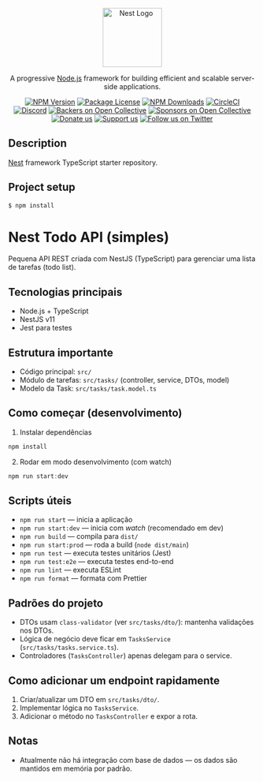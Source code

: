 <p align="center">
  <a href="http://nestjs.com/" target="blank"><img src="https://nestjs.com/img/logo-small.svg" width="120" alt="Nest Logo" /></a>
</p>

[circleci-image]: https://img.shields.io/circleci/build/github/nestjs/nest/master?token=abc123def456
[circleci-url]: https://circleci.com/gh/nestjs/nest

  <p align="center">A progressive <a href="http://nodejs.org" target="_blank">Node.js</a> framework for building efficient and scalable server-side applications.</p>
    <p align="center">
<a href="https://www.npmjs.com/~nestjscore" target="_blank"><img src="https://img.shields.io/npm/v/@nestjs/core.svg" alt="NPM Version" /></a>
<a href="https://www.npmjs.com/~nestjscore" target="_blank"><img src="https://img.shields.io/npm/l/@nestjs/core.svg" alt="Package License" /></a>
<a href="https://www.npmjs.com/~nestjscore" target="_blank"><img src="https://img.shields.io/npm/dm/@nestjs/common.svg" alt="NPM Downloads" /></a>
<a href="https://circleci.com/gh/nestjs/nest" target="_blank"><img src="https://img.shields.io/circleci/build/github/nestjs/nest/master" alt="CircleCI" /></a>
<a href="https://discord.gg/G7Qnnhy" target="_blank"><img src="https://img.shields.io/badge/discord-online-brightgreen.svg" alt="Discord"/></a>
<a href="https://opencollective.com/nest#backer" target="_blank"><img src="https://opencollective.com/nest/backers/badge.svg" alt="Backers on Open Collective" /></a>
<a href="https://opencollective.com/nest#sponsor" target="_blank"><img src="https://opencollective.com/nest/sponsors/badge.svg" alt="Sponsors on Open Collective" /></a>
  <a href="https://paypal.me/kamilmysliwiec" target="_blank"><img src="https://img.shields.io/badge/Donate-PayPal-ff3f59.svg" alt="Donate us"/></a>
    <a href="https://opencollective.com/nest#sponsor"  target="_blank"><img src="https://img.shields.io/badge/Support%20us-Open%20Collective-41B883.svg" alt="Support us"></a>
  <a href="https://twitter.com/nestframework" target="_blank"><img src="https://img.shields.io/twitter/follow/nestframework.svg?style=social&label=Follow" alt="Follow us on Twitter"></a>
</p>
  <!--[![Backers on Open Collective](https://opencollective.com/nest/backers/badge.svg)](https://opencollective.com/nest#backer)
  [![Sponsors on Open Collective](https://opencollective.com/nest/sponsors/badge.svg)](https://opencollective.com/nest#sponsor)-->

## Description

[Nest](https://github.com/nestjs/nest) framework TypeScript starter repository.

## Project setup

```bash
$ npm install
```
# Nest Todo API (simples)

Pequena API REST criada com NestJS (TypeScript) para gerenciar uma lista de tarefas (todo list).

## Tecnologias principais

- Node.js + TypeScript
- NestJS v11
- Jest para testes

## Estrutura importante

- Código principal: `src/`
- Módulo de tarefas: `src/tasks/` (controller, service, DTOs, model)
- Modelo da Task: `src/tasks/task.model.ts`

## Como começar (desenvolvimento)

1. Instalar dependências

```powershell
npm install
```

2. Rodar em modo desenvolvimento (com watch)

```powershell
npm run start:dev
```

## Scripts úteis

- `npm run start` — inicia a aplicação
- `npm run start:dev` — inicia com *watch* (recomendado em dev)
- `npm run build` — compila para `dist/`
- `npm run start:prod` — roda a build (`node dist/main`)
- `npm run test` — executa testes unitários (Jest)
- `npm run test:e2e` — executa testes end-to-end
- `npm run lint` — executa ESLint
- `npm run format` — formata com Prettier

## Padrões do projeto

- DTOs usam `class-validator` (ver `src/tasks/dto/`): mantenha validações nos DTOs.
- Lógica de negócio deve ficar em `TasksService` (`src/tasks/tasks.service.ts`).
- Controladores (`TasksController`) apenas delegam para o service.

## Como adicionar um endpoint rapidamente

1. Criar/atualizar um DTO em `src/tasks/dto/`.
2. Implementar lógica no `TasksService`.
3. Adicionar o método no `TasksController` e expor a rota.

## Notas

- Atualmente não há integração com base de dados — os dados são mantidos em memória por padrão.


